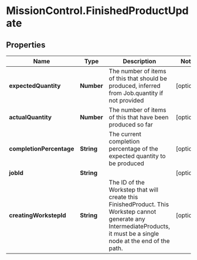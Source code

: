 # MissionControl.FinishedProductUpdate

## Properties
Name | Type | Description | Notes
------------ | ------------- | ------------- | -------------
**expectedQuantity** | **Number** | The number of items of this that should be produced, inferred from Job.quantity if not provided | [optional] 
**actualQuantity** | **Number** | The number of items of this that have been produced so far | [optional] 
**completionPercentage** | **String** | The current completion percentage of the expected quantity to be produced | [optional] 
**jobId** | **String** |  | [optional] 
**creatingWorkstepId** | **String** | The ID of the Workstep that will create this FinishedProduct. This Workstep cannot generate any IntermediateProducts, it must be a single node at the end of the path. | [optional] 
